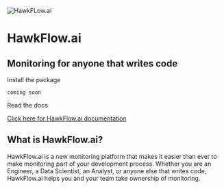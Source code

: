 ![HawkFLow.ai](https://hawkflow.ai/static/images/emails/bars.png)

# HawkFlow.ai

## Monitoring for anyone that writes code

Install the package

`coming soon`

Read the docs

[Click here for HawkFlow.ai documentation](http://docs.hawkflow.ai/)

## What is HawkFlow.ai?

HawkFlow.ai is a new monitoring platform that makes it easier than ever to make monitoring part of your development process. Whether you are an Engineer, a Data Scientist, an Analyst, or anyone else that writes code, HawkFlow.ai helps you and your team take ownership of monitoring.